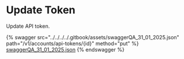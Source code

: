# Update Token

Update API token.

{% swagger src="../../../../.gitbook/assets/swaggerQA_31_01_2025.json" path="/v1/accounts/api-tokens/{id}" method="put" %}
[swaggerQA_31_01_2025.json](../../../../.gitbook/assets/swaggerQA_31_01_2025.json)
{% endswagger %}
